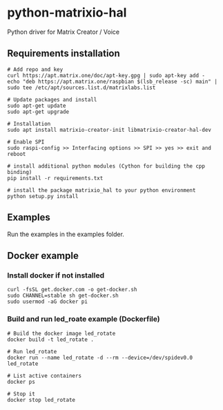 # python-matrixio-hal
Python driver for Matrix Creator / Voice

## Requirements installation
```
# Add repo and key
curl https://apt.matrix.one/doc/apt-key.gpg | sudo apt-key add -
echo "deb https://apt.matrix.one/raspbian $(lsb_release -sc) main" | sudo tee /etc/apt/sources.list.d/matrixlabs.list

# Update packages and install
sudo apt-get update
sudo apt-get upgrade

# Installation
sudo apt install matrixio-creator-init libmatrixio-creator-hal-dev

# Enable SPI
sudo raspi-config >> Interfacing options >> SPI >> yes >> exit and reboot

# install additional python modules (Cython for building the cpp binding)
pip install -r requirements.txt

# install the package matrixio_hal to your python environment
python setup.py install
```

## Examples

Run the examples in the examples folder.

## Docker example

### Install docker if not installed
```
curl -fsSL get.docker.com -o get-docker.sh
sudo CHANNEL=stable sh get-docker.sh
sudo usermod -aG docker pi
```

### Build and run led\_roate example (Dockerfile)
```
# Build the docker image led_rotate
docker build -t led_rotate .

# Run led_rotate
docker run --name led_rotate -d --rm --device=/dev/spidev0.0 led_rotate

# List active containers
docker ps

# Stop it
docker stop led_rotate
```
